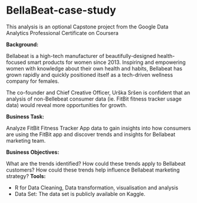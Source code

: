 # BellaBeat-case-study
This analysis is an optional Capstone project from the Google Data Analytics Professional Certificate on Coursera

**Background:**

Bellabeat is a high-tech manufacturer of beautifully-designed health-focused smart products for women since 2013. Inspiring and empowering women with knowledge about their own health and habits, Bellabeat has grown rapidly and quickly positioned itself as a tech-driven wellness company for females.

The co-founder and Chief Creative Officer, Urška Sršen is confident that an analysis of non-Bellebeat consumer data (ie. FitBit fitness tracker usage data) would reveal more opportunities for growth.

**Business Task:**

Analyze FitBit Fitness Tracker App data to gain insights into how consumers are using the FitBit app and discover trends and insights for Bellabeat marketing team.

**Business Objectives:**

What are the trends identified?
How could these trends apply to Bellabeat customers?
How could these trends help influence Bellabeat marketing strategy?
**Tools:**

- R for Data Cleaning, Data transformation, visualisation and analysis
- Data Set: The data set is publicly available on Kaggle.
